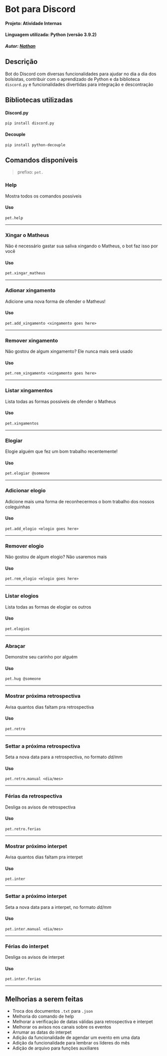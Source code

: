 # Bot para Discord
#### Projeto: Atividade Internas
#### Linguagem utilizada: Python (versão 3.9.2)
##### Autor: [Nathan](https://github.com/neitaans)


## Descrição
Bot do Discord com diversas funcionalidades para ajudar no dia a dia dos bolsistas, contribuir com o aprendizado de Python e da biblioteca `discord.py` e funcionalidades divertidas para integração e descontração


## Bibliotecas utilizadas
#### Discord.py
```
pip install discord.py
```

#### Decouple
```
pip install python-decouple
```


## Comandos disponíveis
> prefixo: `pet.`

### Help
Mostra todos os comandos possíveis

#### Uso
```
pet.help
```
---------------------------------------

### Xingar o Matheus
Não é necessário gastar sua saliva xingando o Matheus, o bot faz isso por você

#### Uso
```
pet.xingar_matheus
```
---------------------------------------

### Adionar xingamento
Adicione uma nova forma de ofender o Matheus!

#### Uso
```
pet.add_xingamento <xingamento goes here>
```
---------------------------------------

### Remover xingamento
Não gostou de algum xingamento? Ele nunca mais será usado

#### Uso
```
pet.rem_xingamento <xingamento goes here>
```
---------------------------------------

### Listar xingamentos
Lista todas as formas possíveis de ofender o Matheus

#### Uso
```
pet.xingamentos
```
---------------------------------------

### Elogiar
Elogie alguém que fez um bom trabalho recentemente!

#### Uso
```
pet.elogiar @someone
```
---------------------------------------

### Adicionar elogio
Adicione mais uma forma de reconhecermos o bom trabalho dos nossos coleguinhas

#### Uso
```
pet.add_elogio <elogio goes here>
```
---------------------------------------

### Remover elogio
Não gostou de algum elogio? Não usaremos mais

#### Uso
```
pet.rem_elogio <elogio goes here>
```
---------------------------------------

### Listar elogios
Lista todas as formas de elogiar os outros

#### Uso
```
pet.elogios
```
---------------------------------------

### Abraçar
Demonstre seu carinho por alguém

#### Uso
```
pet.hug @someone
```
---------------------------------------

### Mostrar próxima retrospectiva
Avisa quantos dias faltam pra retrospectiva

#### Uso
```
pet.retro
```
---------------------------------------

### Settar a próxima retrospectiva
Seta a nova data para a retrospectiva, no formato *dd/mm*

#### Uso
```
pet.retro.manual <dia/mes>
```
---------------------------------------

### Férias da retrospectiva
Desliga os avisos de retrospectiva

#### Uso
```
pet.retro.ferias
```
---------------------------------------

### Mostrar próximo interpet
Avisa quantos dias faltam pra interpet

#### Uso
```
pet.inter
```
---------------------------------------

### Settar a próximo interpet
Seta a nova data para a interpet, no formato *dd/mm*

#### Uso
```
pet.inter.manual <dia/mes>
```
---------------------------------------

### Férias do interpet
Desliga os avisos de interpet

#### Uso
```
pet.inter.ferias
```
---------------------------------------

## Melhorias a serem feitas
- Troca dos documentos `.txt` para `.json`
- Melhoria do comando de help
- Melhorar a verificação de datas válidas para retrospectiva e interpet
- Melhorar os avisos nos canais sobre os eventos
- Arrumar as datas do interpet
- Adição da funcionalidade de agendar um evento em uma data
- Adição da funcionalidade para lembrar os líderes do mês
- Adição de arquivo para funções auxiliares
